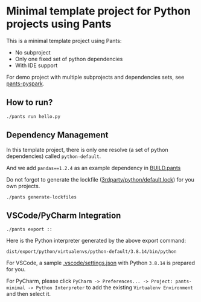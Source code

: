 # Minimal template project for Python projects using Pants

This is a minimal template project using Pants:
+ No subproject
+ Only one fixed set of python dependencies
+ With IDE support

For demo project with multiple subprojects and dependencies sets, see [pants-pyspark](https://github.com/da-tubi/pants-pyspark).

## How to run?
```
./pants run hello.py
```

## Dependency Management
In this template project, there is only one resolve (a set of python dependencies) called `python-default`.

And we add `pandas==1.2.4` as an example dependency in [BUILD.pants](BUILD.pants)

Do not forgot to generate the lockfile ([3rdparty/python/default.lock](3rdparty/python/default.lock)) for you own projects.
```
./pants generate-lockfiles
```

## VSCode/PyCharm Integration
```
./pants export ::
```
Here is the Python interpreter generated by the above export command:
```
dist/export/python/virtualenvs/python-default/3.8.14/bin/python
```

For VSCode, a sample [.vscode/settings.json](.vscode/settings.json) with Python `3.8.14` is prepared for you.

For PyCharm, please click `PyCharm -> Preferences... -> Project: pants-minimal -> Python Interpreter` to add the existing `Virtualenv Environment` and then select it.
